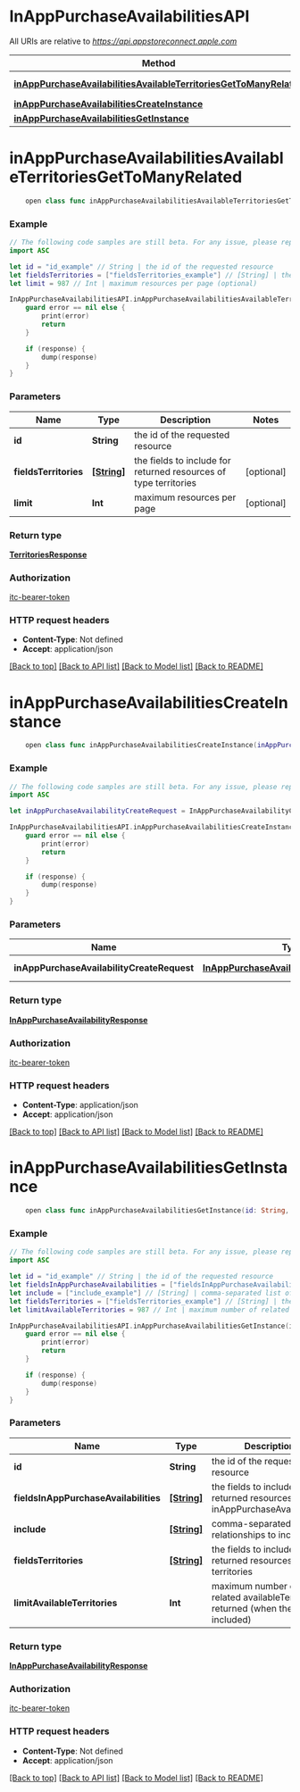 # InAppPurchaseAvailabilitiesAPI

All URIs are relative to *https://api.appstoreconnect.apple.com*

Method | HTTP request | Description
------------- | ------------- | -------------
[**inAppPurchaseAvailabilitiesAvailableTerritoriesGetToManyRelated**](InAppPurchaseAvailabilitiesAPI.md#inapppurchaseavailabilitiesavailableterritoriesgettomanyrelated) | **GET** /v1/inAppPurchaseAvailabilities/{id}/availableTerritories | 
[**inAppPurchaseAvailabilitiesCreateInstance**](InAppPurchaseAvailabilitiesAPI.md#inapppurchaseavailabilitiescreateinstance) | **POST** /v1/inAppPurchaseAvailabilities | 
[**inAppPurchaseAvailabilitiesGetInstance**](InAppPurchaseAvailabilitiesAPI.md#inapppurchaseavailabilitiesgetinstance) | **GET** /v1/inAppPurchaseAvailabilities/{id} | 


# **inAppPurchaseAvailabilitiesAvailableTerritoriesGetToManyRelated**
```swift
    open class func inAppPurchaseAvailabilitiesAvailableTerritoriesGetToManyRelated(id: String, fieldsTerritories: [FieldsTerritories_inAppPurchaseAvailabilitiesAvailableTerritoriesGetToManyRelated]? = nil, limit: Int? = nil, completion: @escaping (_ data: TerritoriesResponse?, _ error: Error?) -> Void)
```



### Example
```swift
// The following code samples are still beta. For any issue, please report via http://github.com/OpenAPITools/openapi-generator/issues/new
import ASC

let id = "id_example" // String | the id of the requested resource
let fieldsTerritories = ["fieldsTerritories_example"] // [String] | the fields to include for returned resources of type territories (optional)
let limit = 987 // Int | maximum resources per page (optional)

InAppPurchaseAvailabilitiesAPI.inAppPurchaseAvailabilitiesAvailableTerritoriesGetToManyRelated(id: id, fieldsTerritories: fieldsTerritories, limit: limit) { (response, error) in
    guard error == nil else {
        print(error)
        return
    }

    if (response) {
        dump(response)
    }
}
```

### Parameters

Name | Type | Description  | Notes
------------- | ------------- | ------------- | -------------
 **id** | **String** | the id of the requested resource | 
 **fieldsTerritories** | [**[String]**](String.md) | the fields to include for returned resources of type territories | [optional] 
 **limit** | **Int** | maximum resources per page | [optional] 

### Return type

[**TerritoriesResponse**](TerritoriesResponse.md)

### Authorization

[itc-bearer-token](../README.md#itc-bearer-token)

### HTTP request headers

 - **Content-Type**: Not defined
 - **Accept**: application/json

[[Back to top]](#) [[Back to API list]](../README.md#documentation-for-api-endpoints) [[Back to Model list]](../README.md#documentation-for-models) [[Back to README]](../README.md)

# **inAppPurchaseAvailabilitiesCreateInstance**
```swift
    open class func inAppPurchaseAvailabilitiesCreateInstance(inAppPurchaseAvailabilityCreateRequest: InAppPurchaseAvailabilityCreateRequest, completion: @escaping (_ data: InAppPurchaseAvailabilityResponse?, _ error: Error?) -> Void)
```



### Example
```swift
// The following code samples are still beta. For any issue, please report via http://github.com/OpenAPITools/openapi-generator/issues/new
import ASC

let inAppPurchaseAvailabilityCreateRequest = InAppPurchaseAvailabilityCreateRequest(data: InAppPurchaseAvailabilityCreateRequest_data(type: "type_example", attributes: AppAvailabilityV2CreateRequest_data_attributes(availableInNewTerritories: false), relationships: InAppPurchaseAvailabilityCreateRequest_data_relationships(inAppPurchase: InAppPurchaseAppStoreReviewScreenshotCreateRequest_data_relationships_inAppPurchaseV2(data: App_relationships_inAppPurchases_data_inner(type: "type_example", id: "id_example")), availableTerritories: AppAvailabilityCreateRequest_data_relationships_availableTerritories(data: [AppAvailability_relationships_availableTerritories_data_inner(type: "type_example", id: "id_example")])))) // InAppPurchaseAvailabilityCreateRequest | InAppPurchaseAvailability representation

InAppPurchaseAvailabilitiesAPI.inAppPurchaseAvailabilitiesCreateInstance(inAppPurchaseAvailabilityCreateRequest: inAppPurchaseAvailabilityCreateRequest) { (response, error) in
    guard error == nil else {
        print(error)
        return
    }

    if (response) {
        dump(response)
    }
}
```

### Parameters

Name | Type | Description  | Notes
------------- | ------------- | ------------- | -------------
 **inAppPurchaseAvailabilityCreateRequest** | [**InAppPurchaseAvailabilityCreateRequest**](InAppPurchaseAvailabilityCreateRequest.md) | InAppPurchaseAvailability representation | 

### Return type

[**InAppPurchaseAvailabilityResponse**](InAppPurchaseAvailabilityResponse.md)

### Authorization

[itc-bearer-token](../README.md#itc-bearer-token)

### HTTP request headers

 - **Content-Type**: application/json
 - **Accept**: application/json

[[Back to top]](#) [[Back to API list]](../README.md#documentation-for-api-endpoints) [[Back to Model list]](../README.md#documentation-for-models) [[Back to README]](../README.md)

# **inAppPurchaseAvailabilitiesGetInstance**
```swift
    open class func inAppPurchaseAvailabilitiesGetInstance(id: String, fieldsInAppPurchaseAvailabilities: [FieldsInAppPurchaseAvailabilities_inAppPurchaseAvailabilitiesGetInstance]? = nil, include: [Include_inAppPurchaseAvailabilitiesGetInstance]? = nil, fieldsTerritories: [FieldsTerritories_inAppPurchaseAvailabilitiesGetInstance]? = nil, limitAvailableTerritories: Int? = nil, completion: @escaping (_ data: InAppPurchaseAvailabilityResponse?, _ error: Error?) -> Void)
```



### Example
```swift
// The following code samples are still beta. For any issue, please report via http://github.com/OpenAPITools/openapi-generator/issues/new
import ASC

let id = "id_example" // String | the id of the requested resource
let fieldsInAppPurchaseAvailabilities = ["fieldsInAppPurchaseAvailabilities_example"] // [String] | the fields to include for returned resources of type inAppPurchaseAvailabilities (optional)
let include = ["include_example"] // [String] | comma-separated list of relationships to include (optional)
let fieldsTerritories = ["fieldsTerritories_example"] // [String] | the fields to include for returned resources of type territories (optional)
let limitAvailableTerritories = 987 // Int | maximum number of related availableTerritories returned (when they are included) (optional)

InAppPurchaseAvailabilitiesAPI.inAppPurchaseAvailabilitiesGetInstance(id: id, fieldsInAppPurchaseAvailabilities: fieldsInAppPurchaseAvailabilities, include: include, fieldsTerritories: fieldsTerritories, limitAvailableTerritories: limitAvailableTerritories) { (response, error) in
    guard error == nil else {
        print(error)
        return
    }

    if (response) {
        dump(response)
    }
}
```

### Parameters

Name | Type | Description  | Notes
------------- | ------------- | ------------- | -------------
 **id** | **String** | the id of the requested resource | 
 **fieldsInAppPurchaseAvailabilities** | [**[String]**](String.md) | the fields to include for returned resources of type inAppPurchaseAvailabilities | [optional] 
 **include** | [**[String]**](String.md) | comma-separated list of relationships to include | [optional] 
 **fieldsTerritories** | [**[String]**](String.md) | the fields to include for returned resources of type territories | [optional] 
 **limitAvailableTerritories** | **Int** | maximum number of related availableTerritories returned (when they are included) | [optional] 

### Return type

[**InAppPurchaseAvailabilityResponse**](InAppPurchaseAvailabilityResponse.md)

### Authorization

[itc-bearer-token](../README.md#itc-bearer-token)

### HTTP request headers

 - **Content-Type**: Not defined
 - **Accept**: application/json

[[Back to top]](#) [[Back to API list]](../README.md#documentation-for-api-endpoints) [[Back to Model list]](../README.md#documentation-for-models) [[Back to README]](../README.md)

